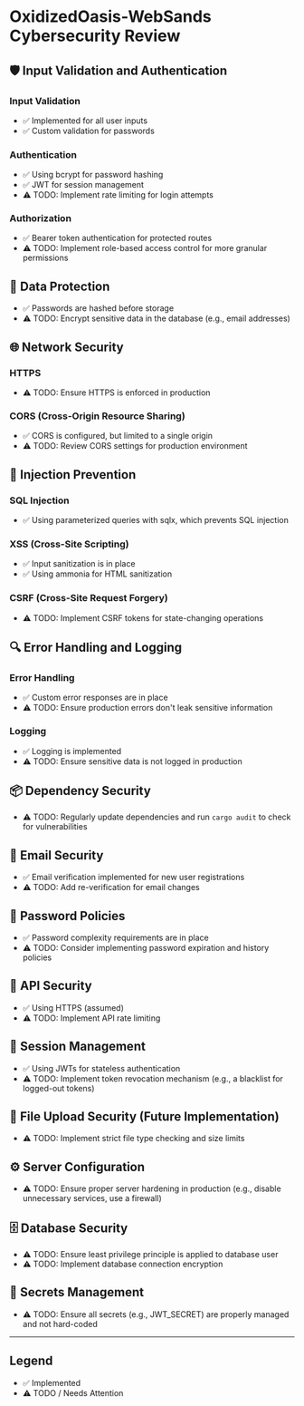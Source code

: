 # OxidizedOasis-WebSands Cybersecurity Review

## 🛡️ Input Validation and Authentication

### Input Validation
- ✅ Implemented for all user inputs
- ✅ Custom validation for passwords

### Authentication
- ✅ Using bcrypt for password hashing
- ✅ JWT for session management
- ⚠️ TODO: Implement rate limiting for login attempts

### Authorization
- ✅ Bearer token authentication for protected routes
- ⚠️ TODO: Implement role-based access control for more granular permissions

## 🔐 Data Protection

- ✅ Passwords are hashed before storage
- ⚠️ TODO: Encrypt sensitive data in the database (e.g., email addresses)

## 🌐 Network Security

### HTTPS
- ⚠️ TODO: Ensure HTTPS is enforced in production

### CORS (Cross-Origin Resource Sharing)
- ✅ CORS is configured, but limited to a single origin
- ⚠️ TODO: Review CORS settings for production environment

## 🚫 Injection Prevention

### SQL Injection
- ✅ Using parameterized queries with sqlx, which prevents SQL injection

### XSS (Cross-Site Scripting)
- ✅ Input sanitization is in place
- ✅ Using ammonia for HTML sanitization

### CSRF (Cross-Site Request Forgery)
- ⚠️ TODO: Implement CSRF tokens for state-changing operations

## 🔍 Error Handling and Logging

### Error Handling
- ✅ Custom error responses are in place
- ⚠️ TODO: Ensure production errors don't leak sensitive information

### Logging
- ✅ Logging is implemented
- ⚠️ TODO: Ensure sensitive data is not logged in production

## 📦 Dependency Security

- ⚠️ TODO: Regularly update dependencies and run `cargo audit` to check for vulnerabilities

## 📧 Email Security

- ✅ Email verification implemented for new user registrations
- ⚠️ TODO: Add re-verification for email changes

## 🔑 Password Policies

- ✅ Password complexity requirements are in place
- ⚠️ TODO: Consider implementing password expiration and history policies

## 🚀 API Security

- ✅ Using HTTPS (assumed)
- ⚠️ TODO: Implement API rate limiting

## 🔄 Session Management

- ✅ Using JWTs for stateless authentication
- ⚠️ TODO: Implement token revocation mechanism (e.g., a blacklist for logged-out tokens)

## 📁 File Upload Security (Future Implementation)

- ⚠️ TODO: Implement strict file type checking and size limits

## ⚙️ Server Configuration

- ⚠️ TODO: Ensure proper server hardening in production (e.g., disable unnecessary services, use a firewall)

## 🗄️ Database Security

- ⚠️ TODO: Ensure least privilege principle is applied to database user
- ⚠️ TODO: Implement database connection encryption

## 🔏 Secrets Management

- ⚠️ TODO: Ensure all secrets (e.g., JWT_SECRET) are properly managed and not hard-coded

---

## Legend
- ✅ Implemented
- ⚠️ TODO / Needs Attention
